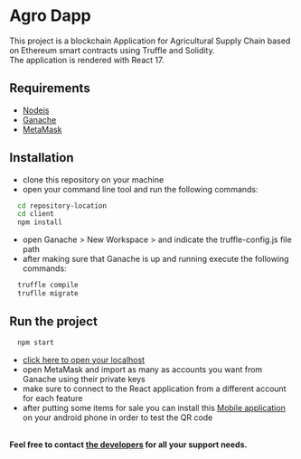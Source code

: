 # Agro Dapp
This project is a blockchain Application for Agricultural Supply Chain based on Ethereum smart contracts using Truffle and Solidity. <br/>
The application is rendered with React 17.
## Requirements
* [Nodejs](https://nodejs.org/en/download/)
* [Ganache](https://trufflesuite.com/ganache/)
* [MetaMask](https://metamask.io/download.html)
## Installation
- clone this repository on your machine
- open your command line tool and run the following commands:
```bash
  cd repository-location
  cd client
  npm install
```
- open Ganache > New Workspace > and indicate the truffle-config.js file path
- after making sure that Ganache is up and running execute the following commands:
```bash
  truffle compile
  truflle migrate
```
## Run the project
```bash
  npm start
```
- [click here to open your localhost](localhost:9000)
- open MetaMask and import as many as accounts you want from Ganache using their private keys
- make sure to connect to the React application from a different account for each feature
- after putting some items for sale you can install this [Mobile application](link) on your android phone in order to test the QR code <br/> <br/>


**Feel free to contact [the developers](mailto:mohamedfouratb@gmail.com) for all your support needs.**